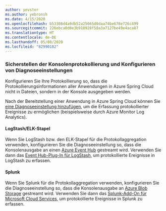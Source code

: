 ```yaml
---
author: yevster
ms.author: yebronsh
ms.date: 4/15/2020
ms.openlocfilehash: b53308d4a9db52a25665d0daa74be678e726c499
ms.sourcegitcommit: 226ebca0d0e3b918928f58a3a7127be49e4aca87
ms.translationtype: HT
ms.contentlocale: de-DE
ms.lasthandoff: 05/08/2020
ms.locfileid: "82990182"
---
```

### <a name="ensure-console-logging-and-configure-diagnostic-settings"></a>Sicherstellen der Konsolenprotokollierung und Konfigurieren von Diagnoseeinstellungen

Konfigurieren Sie Ihre Protokollierung so, dass die Protokollierungsinformationen aller Anwendungen in Azure Spring Cloud nicht in Dateien, sondern in der Konsole ausgegeben werden.

Nach der Bereitstellung einer Anwendung in Azure Spring Cloud können Sie [eine Diagnoseeinstellung hinzufügen](/azure/spring-cloud/diagnostic-services), um die Erfassung protokollierter Ereignisse zu ermöglichen (beispielsweise durch Azure Monitor Log Analytics).

#### <a name="logstashelk-stack"></a>LogStash/ELK-Stapel

Wenn Sie LogStash bzw. den ELK-Stapel für die Protokollaggregation verwenden, konfigurieren Sie die Diagnoseeinstellung so, dass die Konsolenausgabe an einen [Azure Event Hub](/azure/event-hubs/) gestreamt wird. Verwenden Sie dann das [Event Hub-Plug-In für LogStash](https://github.com/logstash-plugins/logstash-input-azure_event_hubs), um protokollierte Ereignisse in LogStash zu erfassen.

#### <a name="splunk"></a>Splunk

Wenn Sie Splunk für die Protokollaggregation verwenden, konfigurieren Sie die Diagnoseeinstellung so, dass die Konsolenausgabe an [Azure Blob Storage](/azure/storage/blobs/) gestreamt wird. Verwenden Sie dann das [Splunk-Add-On für Microsoft Cloud Services](https://splunkbase.splunk.com/app/3757/), um protokollierte Ereignisse in Splunk zu erfassen.
